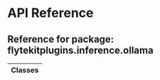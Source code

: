 # API Reference

## Reference for package: flytekitplugins.inference.ollama

| Classes  |
| :------------- |
